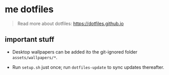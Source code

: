 # me dotfiles

> Read more about dotfiles: https://dotfiles.github.io

## important stuff

- Desktop wallpapers can be added ito the git-ignored folder
  `assets/wallpapers/*`.

- Run `setup.sh` just once; run `dotfiles-update` to sync updates thereafter.
